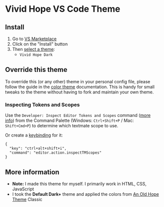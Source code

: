 # Vivid Hope VS Code Theme

## Install

1. Go to [VS Marketplace](https://marketplace.visualstudio.com/items?itemName=matanich.vivid-hope-theme-vscode)
2. Click on the "Install" button
3. Then [select a theme](https://code.visualstudio.com/docs/getstarted/themes#_selecting-the-color-theme):
   - `Vivid Hope Dark`

## Override this theme

To override this (or any other) theme in your personal config file, please follow the guide in the [color theme](https://code.visualstudio.com/api/extension-guides/color-theme) documentation. This is handy for small tweaks to the theme without having to fork and maintain your own theme.

### Inspecting Tokens and Scopes

Use the `Developer: Inspect Editor Tokens and Scopes` command ([more info](https://code.visualstudio.com/api/language-extensions/syntax-highlight-guide#scope-inspector)) from the Command Palette (Windows: `Ctrl+Shift+P` / Mac: `Shift+Cmd+P`) to determine which textmate scope to use.

Or create a [keybinding](https://code.visualstudio.com/docs/getstarted/keybindings) for it:

```jsonc
{
  "key": "ctrl+alt+shift+i",
  "command": "editor.action.inspectTMScopes"
}
```

## More information

- **Note:** I made this theme for myself. I primarily work in HTML, CSS, JavaScript
- I took the **Default Dark+** theme and applied the colors from [An Old Hope Theme](https://github.com/dustinsanders/an-old-hope-theme-vscode) Classic
